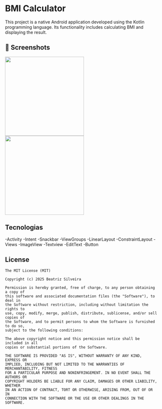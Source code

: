 # BMI Calculator
This project is a native Android application developed using the Kotlin programming language. Its functionality includes calculating BMI and displaying the result.

## :camera_flash: Screenshots
<!-- You can add more screenshots here if you like -->
<img src="https://github.com/user-attachments/assets/0e96a549-a4a7-4437-a872-c84eb36fd473" width=260/> <img src="https://github.com/user-attachments/assets/736d1ccb-b1f0-427e-b234-44557d4138b6" width=260/>


## Tecnologias
-Activity
-Intent
-Snackbar
-ViewGroups
  -LinearLayout
  -ConstraintLayout
-Views
  -ImageView
  -Textview
  -EditText
  -Button


## License
```
The MIT License (MIT)

Copyright (c) 2025 Beatriz Silveira

Permission is hereby granted, free of charge, to any person obtaining a copy of
this software and associated documentation files (the "Software"), to deal in
the Software without restriction, including without limitation the rights to
use, copy, modify, merge, publish, distribute, sublicense, and/or sell copies of
the Software, and to permit persons to whom the Software is furnished to do so,
subject to the following conditions:

The above copyright notice and this permission notice shall be included in all
copies or substantial portions of the Software.

THE SOFTWARE IS PROVIDED "AS IS", WITHOUT WARRANTY OF ANY KIND, EXPRESS OR
IMPLIED, INCLUDING BUT NOT LIMITED TO THE WARRANTIES OF MERCHANTABILITY, FITNESS
FOR A PARTICULAR PURPOSE AND NONINFRINGEMENT. IN NO EVENT SHALL THE AUTHORS OR
COPYRIGHT HOLDERS BE LIABLE FOR ANY CLAIM, DAMAGES OR OTHER LIABILITY, WHETHER
IN AN ACTION OF CONTRACT, TORT OR OTHERWISE, ARISING FROM, OUT OF OR IN
CONNECTION WITH THE SOFTWARE OR THE USE OR OTHER DEALINGS IN THE SOFTWARE.
```
